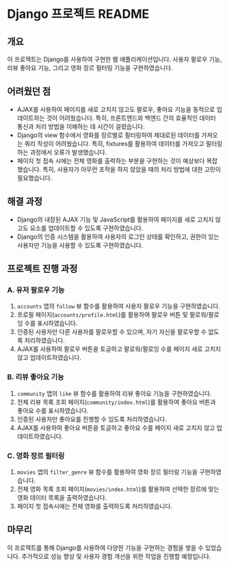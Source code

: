 # Django 프로젝트 README

## 개요

이 프로젝트는 Django를 사용하여 구현한 웹 애플리케이션입니다. 사용자 팔로우 기능, 리뷰 좋아요 기능, 그리고 영화 장르 필터링 기능을 구현하였습니다.

## 어려웠던 점

- AJAX를 사용하여 페이지를 새로 고치지 않고도 팔로우, 좋아요 기능을 동적으로 업데이트하는 것이 어려웠습니다. 특히, 프론트엔드와 백엔드 간의 효율적인 데이터 통신과 처리 방법을 이해하는 데 시간이 걸렸습니다.
- Django의 view 함수에서 영화를 장르별로 필터링하여 제대로된 데이터를 가져오는 쿼리 작성이 어려웠습니다. 특히, fixtures를 활용하여 데이터를 가져오고 필터링하는 과정에서 오류가 발생했습니다.
- 페이지 첫 접속 시에는 전체 영화를 출력하는 부분을 구현하는 것이 예상보다 복잡했습니다. 특히, 사용자가 아무런 조작을 하지 않았을 때의 처리 방법에 대한 고민이 필요했습니다.


## 해결 과정

- Django의 내장된 AJAX 기능 및 JavaScript를 활용하여 페이지를 새로 고치지 않고도 요소를 업데이트할 수 있도록 구현하였습니다.
- Django의 인증 시스템을 활용하여 사용자의 로그인 상태를 확인하고, 권한이 있는 사용자만 기능을 사용할 수 있도록 구현하였습니다.

## 프로젝트 진행 과정

### A. 유저 팔로우 기능

1. `accounts` 앱의 `follow` 뷰 함수를 활용하여 사용자 팔로우 기능을 구현하였습니다.
2. 프로필 페이지(`accounts/profile.html`)를 활용하여 팔로우 버튼 및 팔로워/팔로잉 수를 표시하였습니다.
3. 인증된 사용자만 다른 사용자를 팔로우할 수 있으며, 자기 자신을 팔로우할 수 없도록 처리하였습니다.
4. AJAX를 사용하여 팔로우 버튼을 토글하고 팔로워/팔로잉 수를 페이지 새로 고치지 않고 업데이트하였습니다.

### B. 리뷰 좋아요 기능

1. `community` 앱의 `like` 뷰 함수를 활용하여 리뷰 좋아요 기능을 구현하였습니다.
2. 전체 리뷰 목록 조회 페이지(`community/index.html`)를 활용하여 좋아요 버튼과 좋아요 수를 표시하였습니다.
3. 인증된 사용자만 좋아요를 진행할 수 있도록 처리하였습니다.
4. AJAX를 사용하여 좋아요 버튼을 토글하고 좋아요 수를 페이지 새로 고치지 않고 업데이트하였습니다.

### C. 영화 장르 필터링

1. `movies` 앱의 `filter_genre` 뷰 함수를 활용하여 영화 장르 필터링 기능을 구현하였습니다.
2. 전체 영화 목록 조회 페이지(`movies/index.html`)를 활용하여 선택한 장르에 맞는 영화 데이터 목록을 출력하였습니다.
3. 페이지 첫 접속시에는 전체 영화를 출력하도록 처리하였습니다.

## 마무리

이 프로젝트를 통해 Django를 사용하여 다양한 기능을 구현하는 경험을 쌓을 수 있었습니다. 추가적으로 성능 향상 및 사용자 경험 개선을 위한 작업을 진행할 예정입니다.
